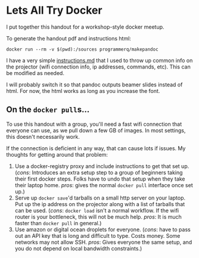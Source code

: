 # Lets All Try Docker

I put together this handout for a workshop-style docker meetup.

To generate the handout pdf and instructions html:

    docker run --rm -v $(pwd):/sources programmerq/makepandoc

I have a very simple [instructions.md](instructions.md) that I used to throw up common info on the projector (wifi connection info, ip addresses, commands, etc). This can be modified as needed.

I will probably switch it so that pandoc outputs beamer slides instead of html. For now, the html works as long as you increase the font.

## On the `docker pull`s...

To use this handout with a group, you'll need a fast wifi connection that everyone can use, as we pull down a few GB of images. In most settings, this doesn't necessarily work.

If the connection is deficient in any way, that can cause lots if issues. My thoughts for getting around that problem:

1. Use a docker-registry proxy and include instructions to get that set up. (*cons*: Introduces an extra setup step to a group of beginners taking their first docker steps. Folks have to undo that setup when they take their laptop home. *pros*: gives the normal `docker pull` interface once set up.)
2. Serve up `docker save`'d tarballs on a small http server on your laptop. Put up the ip address on the projector along with a list of tarballs that can be used. (*cons*: `docker load` isn't a normal workflow. If the wifi router is your bottleneck, this will not be much help. *pros*: It is much faster than `docker pull` in general.)
3. Use amazon or digital ocean droplets for everyone. (*cons*: have to pass out an API key that is long and difficult to type. Costs money. Some networks may not allow SSH. *pros*: Gives everyone the same setup, and you do not depend on local bandwidth constraints.)

